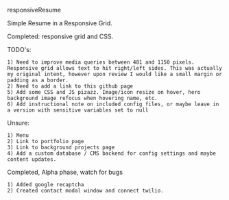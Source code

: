 responsiveResume

Simple Resume in a Responsive Grid.

Completed: responsive grid and CSS.

TODO's:

    1) Need to improve media queries between 481 and 1150 pixels. Responsive grid allows text to hit right/left sides. This was actually my original intent, however upon review I would like a small margin or padding as a border.
    2) Need to add a link to this github page
    5) Add some CSS and JS pizazz. Image/icon resize on hover, hero background image refocus when hovering name, etc.
    6) Add instructional note on included config files, or maybe leave in a version with sensitive variables set to null


Unsure:

    1) Menu
    2) Link to portfolio page
    3) Link to background projects page
    4) Add a custom database / CMS backend for config settings and maybe content updates.


Completed, Alpha phase, watch for bugs

    1) Added google recaptcha
    2) Created contact modal window and connect twilio.
